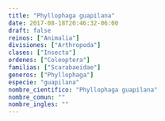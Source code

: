 ```yaml
---
title: "Phyllophaga guapilana"
date: 2017-08-18T20:46:32-06:00
draft: false
reinos: ["Animalia"]
divisiones: ["Arthropoda"]
clases: ["Insecta"]
ordenes: ["Coleoptera"]
familias: ["Scarabaeidae"]
generos: ["Phyllophaga"]
especie: "guapilana"
nombre_cientifico: "Phyllophaga guapilana"
nombre_comun: ""
nombre_ingles: ""
---
```

